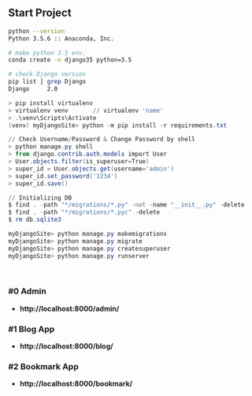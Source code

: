 ## Start Project

```bash
python --version
Python 3.5.6 :: Anaconda, Inc.

# make python 3.5 env.
conda create -n django35 python=3.5

# check Django version
pip list | grep Django
Django     2.0
```

```powershell
> pip install virtualenv
> virtualenv venv		// virtualenv 'name'
> .\venv\Scripts\Activate
(venv) myDjangoSite> python -m pip install -r requirements.txt

// Check Username/Password & Change Password by shell
> python manage.py shell
> from django.contrib.auth.models import User
> User.objects.filter(is_superuser=True)
> super_id = User.objects.get(username='admin')
> super_id.set_password('1234')
> super_id.save()

// Initializing DB
$ find . -path "*/migrations/*.py" -not -name "__init__.py" -delete
$ find . -path "*/migrations/*.pyc" -delete
$ rm db.sqlite3

myDjangoSite> python manage.py makemigrations
myDjangoSite> python manage.py migrate
myDjangoSite> python manage.py createsuperuser
myDjangoSite> python manage.py runserver
```

<br/>

### #0 Admin

-   **http://localhost:8000/admin/**

### #1 Blog App

-   **http://localhost:8000/blog/**

### #2 Bookmark App

-   **http://localhost:8000/bookmark/**
